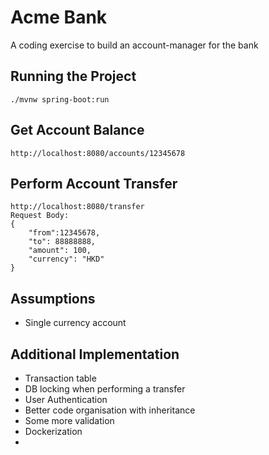 # Acme Bank
A coding exercise to build an account-manager for the bank

## Running the Project

```./mvnw spring-boot:run```

## Get Account Balance

```http://localhost:8080/accounts/12345678```

## Perform Account Transfer
```
http://localhost:8080/transfer
Request Body:
{
    "from":12345678,
    "to": 88888888,
    "amount": 100,
    "currency": "HKD"
}
```

## Assumptions
 - Single currency account

## Additional Implementation
 - Transaction table
 - DB locking when performing a transfer
 - User Authentication
 - Better code organisation with inheritance
 - Some more validation
 - Dockerization
 - 
